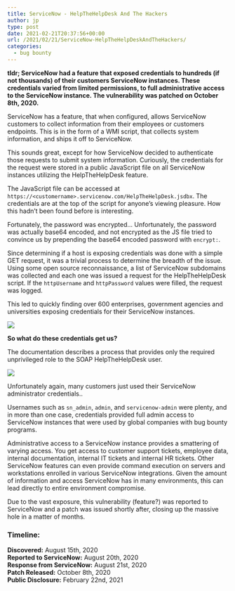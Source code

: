 ```yaml
---
title: ServiceNow - HelpTheHelpDesk And The Hackers
author: jp
type: post
date: 2021-02-21T20:37:56+00:00
url: /2021/02/21/ServiceNow-HelpTheHelpDeskAndTheHackers/
categories:
  - bug bounty
---
```


**tldr; ServiceNow had a feature that exposed credentials to hundreds (if not thousands) of their customers ServiceNow instances. These credentials varied from limited permissions, to full administrative access to the ServiceNow instance. The vulnerability was patched on October 8th, 2020.**

ServiceNow has a feature, that when configured, allows ServiceNow customers to collect information from their employees or customers endpoints. This is in the form of a WMI script, that collects system information, and ships it off to ServiceNow. 

This sounds great, except for how ServiceNow decided to authenticate those requests to submit system information. Curiously, the credentials for the request were stored in a public JavaScript file on all ServiceNow instances utilizing the HelpTheHelpDesk feature. 

The JavaScript file can be accessed at `https://<customername>.servicenow.com/HelpTheHelpDesk.jsdbx`. The credentials are at the top of the script for anyone’s viewing pleasure. How this hadn’t been found before is interesting. 

Fortunately, the password was encrypted... Unfortunately, the password was actually base64 encoded, and not encrypted as the JS file tried to convince us by prepending the base64 encoded password with `encrypt:`.

Since determining if a host is exposing credentials was done with a simple GET request, it was a trivial process to determine the breadth of the issue. Using some open source reconnaissance, a list of ServiceNow subdomains was collected and each one was issued a request for the HelpTheHelpDesk script. If the `httpUsername` and `httpPassword` values were filled, the request was logged. 

This led to quickly finding over 600 enterprises, government agencies and universities exposing credentials for their ServiceNow instances. 


![](https://paper-attachments.dropbox.com/s_950FE6053E05F52791508FF8799E8027016BE6B9BAB57C646249306A732842EE_1613888606369_image.png)


**So what do these credentials get us?**

The documentation describes a process that provides only the required unprivileged role to the SOAP HelpTheHelpDesk user. 

![](https://paper-attachments.dropbox.com/s_950FE6053E05F52791508FF8799E8027016BE6B9BAB57C646249306A732842EE_1613889501817_image.png)


Unfortunately again, many customers just used their ServiceNow administrator credentials..

Usernames such as `sn_admin`, `admin`, and `servicenow-admin` were plenty, and in more than one case, credentials provided full admin access to ServiceNow instances that were used by global companies with bug bounty programs. 

Administrative access to a ServiceNow instance provides a smattering of varying access. You get access to customer support tickets, employee data, internal documentation, internal IT tickets and internal HR tickets. Other ServiceNow features can even provide command execution on servers and workstations enrolled in various ServiceNow integrations. Given the amount of information and access ServiceNow has in many environments, this can lead directly to entire environment compromise. 

Due to the vast exposure, this vulnerability (feature?) was reported to ServiceNow and a patch was issued shortly after, closing up the massive hole in a matter of months. 

### **Timeline:**

**Discovered:** August 15th, 2020\
**Reported to ServiceNow:** August 20th, 2020\
**Response from ServiceNow:** August 21st, 2020\
**Patch Released:** October 8th, 2020\
**Public Disclosure:** February 22nd, 2021




